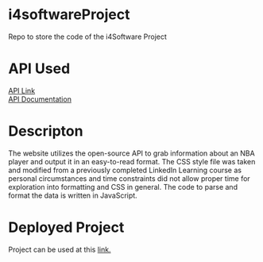 # i4softwareProject
Repo to store the code of the i4Software Project

# API Used
[API Link](https://apilist.fun/api/nba-stats) <br />
[API Documentation](https://documenter.getpostman.com/view/24232555/2s93shzpR3?ref=apilist.fun)

# Descripton
The website utilizes the open-source API to grab information about an NBA player and output it in an easy-to-read format. The CSS style file was taken and modified from a previously completed LinkedIn Learning course as personal circumstances and time constraints did not allow proper time for exploration into formatting and CSS in general. The code to parse and format the data is written in JavaScript.

# Deployed Project
Project can be used at this [link.](https://i4software.pages.dev/)

